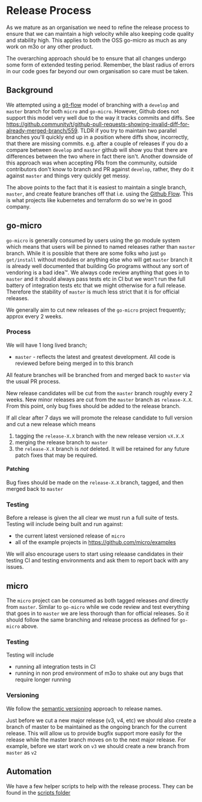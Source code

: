 # Release Process

As we mature as an organisation we need to refine the release process to ensure that we can maintain a high velocity while also keeping code quality and stability high. This applies to both the OSS go-micro as much as any work on m3o or any other product.

The overarching approach should be to ensure that all changes undergo some form of extended testing period. Remember, the blast radius of errors in our code goes far beyond our own organisation so care must be taken.

## Background
We attempted using a [git-flow](https://nvie.com/posts/a-successful-git-branching-model/) model of branching with a `develop` and `master` branch for both `micro` and `go-micro`. However, Github does not support this model very well due to the way it tracks commits and diffs. See https://github.community/t/github-pull-requests-showing-invalid-diff-for-already-merged-branch/559. TLDR if you try to maintain two parallel branches you'll quickly end up in a position where diffs show, incorrectly, that there are missing commits. e.g. after a couple of releases if you do a compare between `develop` and `master` github will show you that there are differences between the two where in fact there isn't. Another downside of this approach was when accepting PRs from the community, outside contributors don't know to branch and PR against `develop`, rather, they do it against `master` and things very quickly get messy. 

The above points to the fact that it is easiest to maintain a single branch, `master`, and create feature branches off that i.e. using the [Github Flow](https://guides.github.com/introduction/flow/). This is what projects like kubernetes and terraform do so we're in good company. 

## go-micro

`go-micro` is generally consumed by users using the go module system which means that users will be pinned to named releases rather than `master` branch. While it is possible that there are some folks who just `go get/install` without modules or anything else who will get `master` branch it is already well documented that building Go programs without any sort of vendoring is a bad idea™. We always code review anything that goes in to `master` and it should always pass tests etc in CI but we won't run the full battery of integration tests etc that we might otherwise for a full release. Therefore the stability of `master` is much less strict that it is for official releases.

We generally aim to cut new releases of the `go-micro` project frequently; approx every 2 weeks. 

### Process
We will have 1 long lived branch; 
- `master` - reflects the latest and greatest development. All code is reviewed before being merged in to this branch

All feature branches will be branched from and merged back to `master` via the usual PR process. 

New release candidates will be cut from the `master` branch roughly every 2 weeks. New minor releases are cut from the `master` branch as `release-X.X`. From this point, only bug fixes should be added to the release branch. 

If all clear after 7 days we will promote the release candidate to full version and cut a new release which means
1. tagging the `release-X.X` branch with the new release version `vX.X.X`
2. merging the release branch to `master`
3. the `release-X.X` branch is *not* deleted. It will be retained for any future patch fixes that may be required.

#### Patching
Bug fixes should be made on the `release-X.X` branch, tagged, and then merged back to `master`

### Testing
Before a release is given the all clear we must run a full suite of tests. Testing will include being built and run against:
- the current latest versioned release of `micro` 
- all of the example projects in https://github.com/micro/examples

We will also encourage users to start using releaase candidates in their testing CI and testing environments and ask them to report back with any issues. 


## micro

The `micro` project can be consumed as both tagged releases *and* directly from `master`. Similar to `go-micro` while we code review and test everything that goes in to `master` we are less thorough than for official releases. So it should follow the same branching and release process as defined for `go-micro` above. 

### Testing
Testing will include 
- running all integration tests in CI 
- running in non prod environment of m3o to shake out any bugs that require longer running

### Versioning
We follow the [semantic versioning](https://semver.org/) approach to release names. 

Just before we cut a new major release (v3, v4, etc) we should also create a branch of master to be maintained as the ongoing branch for the current release. This will allow us to provide bugfix support more easily for the release while the master branch moves on to the next major release. For example, before we start work on `v3` we should create a new branch from `master` as `v2`

## Automation
We have a few helper scripts to help with the release process. They can be found in the [scripts folder](./scripts)